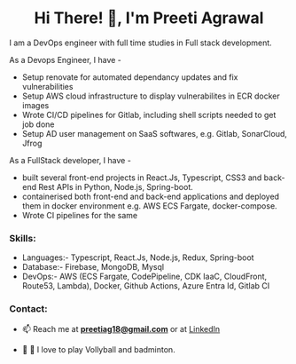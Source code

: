 <h1 align="center">Hi There! 👋, I'm Preeti Agrawal</h1>

I am a DevOps engineer with full time studies in Full stack development. 

As a Devops Engineer, I have - 

- Setup renovate for automated dependancy updates and fix vulnerabilities
- Setup AWS cloud infrastructure to display vulnerabilites in ECR docker images
- Wrote CI/CD pipelines for Gitlab, including shell scripts needed to get job done
- Setup AD user management on SaaS softwares, e.g. Gitlab, SonarCloud, Jfrog

As a FullStack developer, I have - 

- built several front-end projects in React.Js, Typescript, CSS3 and back-end Rest APIs in Python, Node.js, Spring-boot.
- containerised both front-end and back-end applications and deployed them in docker environment e.g. AWS ECS Fargate, docker-compose.
- Wrote CI pipelines for the same


<h3 align="left">Skills:</h3>

-  Languages:- Typescript, React.Js, Node.js, Redux, Spring-boot
-  Database:- Firebase, MongoDB, Mysql
-  DevOps:- AWS (ECS Fargate, CodePipeline, CDK IaaC, CloudFront, Route53, Lambda), Docker, Github Actions, Azure Entra Id, Gitlab CI

<h3 align="left">Contact:</h3>

- 📫 Reach me at **preetiag18@gmail.com** or at [LinkedIn](https://www.linkedin.com/in/preeti-ag/)

- 🏐 🏸 I love to play Vollyball and badminton.
